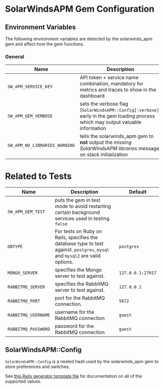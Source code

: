 # SolarWindsAPM Gem Configuration

## Environment Variables

The following environment variables are detected by the solarwinds_apm gem and affect how the gem functions.

### General

Name | Description | Default
---- | ----------- | -------
`SW_APM_SERVICE_KEY` | API token + service name combination, mandatory for metrics and traces to show in the dashboard |
`SW_APM_GEM_VERBOSE` | sets the verbose flag (`SolarWindsAPM::Config[:verbose]`) early in the gem loading process which may output valuable information | `false`
`SW_APM_NO_LIBRARIES_WARNING` | tells the solarwinds_apm gem to __not__ output the _missing SolarWindsAPM libraries_ message on stack initialization | `false`

# Related to Tests

Name | Description | Default
---- | ----------- | -------
`SW_APM_GEM_TEST` | puts the gem in test mode to avoid restarting certain background services used in testing.   `false`
`DBTYPE` | For tests on Ruby on Rails, specifies the database type to test against.  `postgres`, `mysql` and `mysql2` are valid options. | `postgres`
`MONGO_SERVER` | specifies the Mongo server to test against. | `127.0.0.1:27017`
`RABBITMQ_SERVER` | specifies the RabbitMQ server to test against. | `127.0.0.1`
`RABBITMQ_PORT` | port for the RabbitMQ connection. | `5672`
`RABBITMQ_USERNAME` | username for the RabbitMQ connection | `guest`
`RABBITMQ_PASSWORD` | password for the RabbitMQ connection | `guest`

## SolarWindsAPM::Config

`SolarWindsAPM::Config` is a nested hash used by the solarwinds_apm gem to store preferences and switches.

See [this Rails generator template file](https://github.com/librato/ruby-solarwinds/blob/master/lib/rails/generators/solarwinds_apm/templates/sw_apm_initializer.rb) for documentation on all of the supported values.

